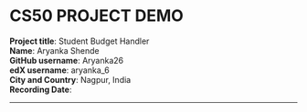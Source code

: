 # CS50 PROJECT DEMO


**Project title**: Student Budget Handler  
**Name**: Aryanka Shende  
**GitHub username**: Aryanka26  
**edX username**: aryanka_6  
**City and Country**: Nagpur, India  
**Recording Date**: 

---  